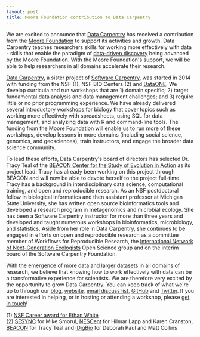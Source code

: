 ```yaml
---
layout: post
title: Moore Foundation contribution to Data Carpentry
---
```


We are excited to announce that [Data Carpentry](http://www.datacarpentry.org/) has received a contribution from the [Moore
 Foundation](http://www.moore.org/) to support its activities and growth. Data Carpentry teaches researchers skills for working more
 effectively with data - skills that enable the paradigm of [data-driven
 discovery](http://www.moore.org/programs/science/data-driven-discovery) being advanced by the Moore Foundation.  With the Moore
 Foundation's support, we will be able to help researchers in all domains accelerate their research.

[Data Carpentry](http://www.datacarpentry.org/), a sister project of [Software Carpentry](http://software-carpentry.org), was started
in 2014 with funding from the NSF (1), NSF BIO Centers (2) and [DataONE](http://dataone.org).  We develop curricula and run
workshops that are 1) domain specific; 2) target fundamental data analysis and data management challenges; and 3) require little or no
prior programming experience. We have already delivered several introductory workshops for biology that cover topics such as working
more effectively with spreadsheets, using SQL for data management, and analyzing data with R and command-line tools. The funding from
the Moore Foundation will enable us to run more of these workshops, develop lessons in more domains (including social science,
  genomics, and geosciences), train instructors, and engage the broader data science community.

To lead these efforts, Data Carpentry's board of directors has selected Dr. Tracy Teal of the [BEACON Center for the Study of Evolution
in Action](http://beacon-center.org) as its project lead. Tracy has already been working on this project through BEACON and will now be
able to devote herself to the project full-time. Tracy has a background in interdisciplinary data science, computational training, and
open and reproducible research. As an NSF postdoctoral fellow in biological informatics and then assistant professor at Michigan State
University, she has written open source bioinformatics tools and developed a research program in metagenomics and microbial ecology.
She has been a Software Carpentry instructor for more than three years and developed and taught numerous workshops in bioinformatics,
microbiology, and statistics. Aside from her role in Data Carpentry, she continues to be engaged in efforts on open and reproducible
research as a committee member of Workflows for Reproducible Research, the [International Network of Next-Generation
Ecologists](http://innge.net/) Open Science group and on the interim board of the Software Carpentry Foundation.

With the emergence of more data and larger datasets in all domains of research, we believe that knowing how to work effectively with
data can be a transformative experience for scientists. We are therefore very excited by the opportunity to grow Data Carpentry. You
can keep track of what we're up to through our [blog](http://datacarpentry.github.io/blog/), [website](http://datacarpentry.org), [email discuss list](http://lists.idyll.org/listinfo/dc-discuss), [GitHub](https://github.com/datacarpentry) and [Twitter](https://twitter.com/datacarpentry).  If
you are interested in helping, or in hosting or attending a workshop, please [get in touch](mailto:admin@datacarpentry.org)!

(1) [NSF Career award for Ethan White](http://www.nsf.gov/awardsearch/showAward?AWD_ID=0953694)  
(2) [SESYNC](http://www.sesync.org) for Mike Smorul, [NESCent](http://nescent.org) for Hilmar Lapp and Karen Cranston, [BEACON](http://beacon-center.org) for Tracy Teal and [iDigBio](https://www.idigbio.org) for Deborah Paul and Matt Collins
